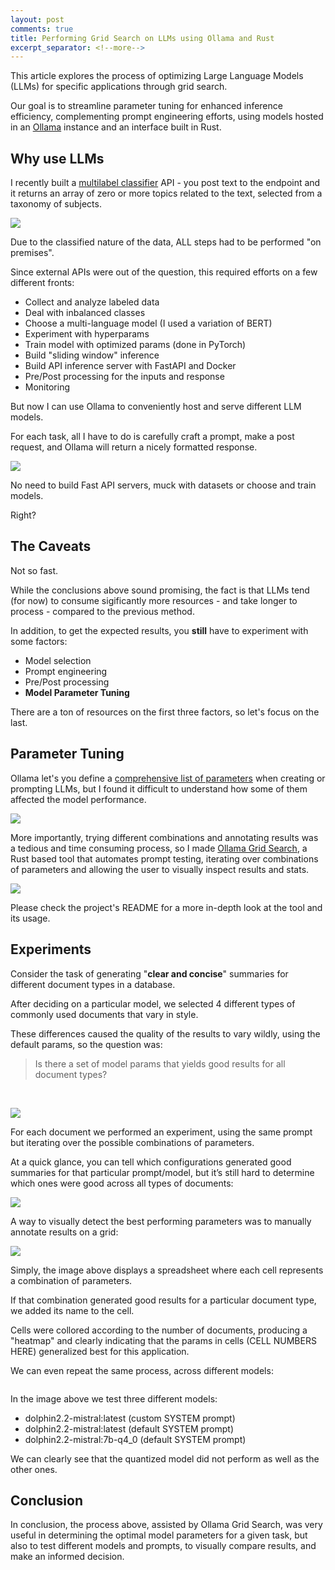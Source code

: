 ```yaml
---
layout: post
comments: true
title: Performing Grid Search on LLMs using Ollama and Rust
excerpt_separator: <!--more-->
---
```


This article explores the process of optimizing Large Language Models (LLMs) for specific applications through grid search.

Our goal is to streamline parameter tuning for enhanced inference efficiency, complementing prompt engineering efforts, using models hosted in an [Ollama](https://www.ollama.ai) instance and an interface built in Rust.

<!--more-->

## Why use LLMs

I recently built a [multilabel classifier](https://en.wikipedia.org/wiki/Multi-label_classification) API - you post text to the endpoint and it returns an array of zero or more topics related to the text, selected from a taxonomy of subjects.

![](https://github.com/dezoito/dezoito.github.io/blob/master/public/images/grid-multilabel-classifier_n.png?raw=true)

Due to the classified nature of the data, ALL steps had to be performed "on premises".

Since external APIs were out of the question, this required efforts on a few different fronts:

- Collect and analyze labeled data
- Deal with inbalanced classes
- Choose a multi-language model (I used a variation of BERT)
- Experiment with hyperparams
- Train model with optimized params (done in PyTorch)
- Build "sliding window" inference
- Build API inference server with FastAPI and Docker
- Pre/Post processing for the inputs and response
- Monitoring

But now I can use Ollama to conveniently host and serve different LLM models.

For each task, all I have to do is carefully craft a prompt, make a post request, and Ollama will return a nicely formatted response.

![](https://github.com/dezoito/dezoito.github.io/blob/master/public/images/grid-llm-service.png?raw=true)

No need to build Fast API servers, muck with datasets or choose and train models.

Right?

## The Caveats

Not so fast.

While the conclusions above sound promising, the fact is that LLMs tend (for now) to consume sigificantly more resources - and take longer to process - compared to the previous method.

In addition, to get the expected results, you **still** have to experiment with some factors:

- Model selection
- Prompt engineering
- Pre/Post processing
- **Model Parameter Tuning**

There are a ton of resources on the first three factors, so let's focus on the last.

## Parameter Tuning

Ollama let's you define a [comprehensive list of parameters](https://github.com/jmorganca/ollama/blob/main/docs/modelfile.md#parameter) when creating or prompting LLMs, but I found it difficult to understand how some of them affected the model performance.

![](https://github.com/dezoito/dezoito.github.io/blob/master/public/images/grid-ollama-params.png?raw=true)

More importantly, trying different combinations and annotating results was a tedious and time consuming process, so I made [Ollama Grid Search](https://github.com/dezoito/ollama-grid-search), a Rust based tool that automates prompt testing, iterating over combinations of parameters and allowing the user to visually inspect results and stats.

![](https://github.com/dezoito/dezoito.github.io/blob/master/public/images/grid-tool-view.png?raw=true)

Please check the project's README for a more in-depth look at the tool and its usage.

## Experiments

Consider the task of generating "**clear and concise**" summaries for different document types in a database.

After deciding on a particular model, we selected 4 different types of commonly used documents that vary in style.

These differences caused the quality of the results to vary wildly, using the default params, so the question was:

<blockquote>
Is there a set of model params that yields good results for all document types?
</blockquote><br/>

![](https://github.com/dezoito/dezoito.github.io/blob/master/public/images/grid-script-params.png?raw=true)

For each document we performed an experiment, using the same prompt but iterating over the possible combinations of parameters.

At a quick glance, you can tell which configurations generated good summaries for that particular prompt/model, but it’s still hard to determine which ones were good across all types of documents:

![](https://github.com/dezoito/dezoito.github.io/blob/master/public/images/grid-results.png?raw=true)

A way to visually detect the best performing parameters was to manually annotate results on a grid:

![](https://github.com/dezoito/dezoito.github.io/blob/master/public/images/grid-spreadsheet.png?raw=true)

Simply, the image above displays a spreadsheet where each cell represents a combination of parameters.

If that combination generated good results for a particular document type, we added its name to the cell.

Cells were collored according to the number of documents, producing a "heatmap" and clearly indicating that the params in cells (CELL NUMBERS HERE) generalized best for this application.

We can even repeat the same process, across different models:

<image of spreadsheets>

In the image above we test three different models:

- dolphin2.2-mistral:latest (custom SYSTEM prompt)
- dolphin2.2-mistral:latest (default SYSTEM prompt)
- dolphin2.2-mistral:7b-q4_0 (default SYSTEM prompt)

We can clearly see that the quantized model did not perform as well as the other ones.

## Conclusion

In conclusion, the process above, assisted by Ollama Grid Search, was very useful in determining the optimal model parameters for a given task, but also to test different models and prompts, to visually compare results, and make an informed decision.

